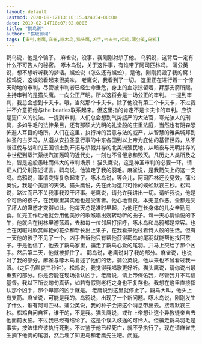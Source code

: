 ```yaml
---
layout: default
Lastmod: 2020-08-12T13:10:15.424054+00:00
date: 2019-02-14T18:07:02.000Z
title: "鹳鸟说"
author: "猫坂御河"
tags: [审判,老鹰,麻雀,啄木鸟,猫头鹰,凶手,卡夫卡,松鸡,蒲公英,乌鸦]
---
```


鹳鸟说，他是个骗子。 麻雀说，没事，我刚刚射杀了他。 乌鸦说，这背后一定有什么不可告人的秘密。 啄木鸟说，关于这件事，有谁带了阿司匹林吗。 蒲公英说，想不想听听我的梦话。蜈蚣说（怎么还有蜈蚣），是他，刚刚捣毁了我的窝！ 松鸡说，这蜈蚣看起来很美味。 老鹰说，我看到了一切。 这里正在进行着一个惊天动地的审判，尽管被审判者已经生命垂危，身上的血淙淙留着，拜那支箭所赐。主持审判的是猫头鹰。一向公正严明。所以这将会是一场公正的审判。 一提到审判，我总会想到卡夫卡。哦，当然那个卡夫卡。除了他没有第二个卡夫卡，不过我并不介意把他与the beatles联系起来。但这里指的肯定不是卡夫卡的审判。应该是更广义的说法。一提到审判，人们总会想到气势威严的大法官，寒光骇人的刑具，多如牛毛的法律条目，还有那硕大光明的礼堂般的庄重法庭，当然也有阴森恐怖避人耳目的场所。人们在这里，执行神的旨意与法的威严，从智慧的雅典城邦到神圣的古罗马，从遵从安拉圣意行事的中东各国到以上帝为庇佑的基督世界，从不断征伐与战和的王国领土到开拓与杀戮并存的北美洲殖民地，从暗夜与光明并存的中世纪到蒸汽萦绕汽笛轰鸣的近代史，一刻也不曾倦怠和毁灭。凡历史人类所及之处，皆是这般愚昧而伟大的审判场景！ 猫头鹰说，这是神圣审判的必要一环，请证人们分别陈述证言。鹳鸟说，他骗走了我的羽毛。麻雀说，是我箭矢上的这一支吗。乌鸦说，事情变得复杂起来了。啄木鸟说，等会儿，阿司匹林还没见效。蒲公英说，我是个美丽的天使。猫头鹰说，先在此为这只可怜的蜈蚣默哀三秒。松鸡说，路过而已不关我事我没干坏事。老鹰说，请允许我讲出一切。请听我说，他是个可怜的孩子，在我眼里其实他也是受害者。他心地善良，本无意作恶。全都是受了坏人的蛊惑才变得如此。他每天总是准时早起，为他还在长身体的儿女辛勤觅食。忙完工作后他就会用他美妙的歌喉唱出婉转动听的曲子。每一天心情愉悦的下午，他就会在树林里游荡着，去和每一位邻居打招呼，啄木鸟和乌鸦都是常客。也会在闲暇时欣赏鲜艳的花朵和新长出上果子，在我看来他过着诗人般的生活。但有一天他的孩子不见了一个。凶手告诉他只有帮他获得鹳鸟的尾羽就能帮他找回孩子。于是他信了，他去了鹳鸟家里，骗走了鹳鸟心爱的尾羽。并马上交给了那个凶手。然后第二天，他就被抓住了。 鹳鸟说，老鹰说对了我的部分。麻雀说，也说对了我的部分。麻雀与啄木鸟复述了他们的话。蒲公英说，他从来也不曾看过我一眼。（之后仍默哀三秒钟）。松鸡说，我觉得我唱歌更好听。猫头鹰说，请你说出最重要的部分。你是否能在现场指认凶手。老鹰说，请上帝保佑我，尽管我并不笃信基督。我以下所说句句真话，如若有假则老朽之身也不复存也。我想在这里直接指认那个凶手，那个卑鄙的凶手就是。 老鹰说到这里就停止了。鹳鸟大叫，他头上有支箭。麻雀说，可能是我的。乌鸦说，出现了一个新问题。啄木鸟说，刚刚发生了什么，谁有阿司匹林。蒲公英说，我的种子会把这个消息带出去。接着默哀三秒。松鸡自问自答，谁干的，不是我。猫头鹰说，或许上帝想让这个异教徒亲自去他面前发誓。不过我已经有结论了。这是个误入歧途的可怜人。但骗走鹳鸟羽毛是事实，按法律应该执行死刑。不过鉴于他已经死亡，就不予执行了。现在请麻雀先生摘下他俩的尾羽，然后埋了知更鸟和老鹰先生吧。闭庭。

